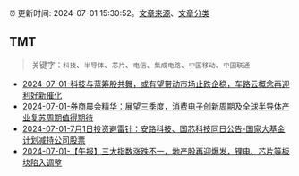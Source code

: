 :alarm_clock: 更新时间: 2024-07-01 15:30:52。[文章来源](/README.md)、[文章分类](/TAGS.md)

## TMT


> 关键字：`科技`、`半导体`、`芯片`、`电信`、`集成电路`、`中国移动`、`中国联通`



- [2024-07-01-科技与蓝筹股共舞，或有望带动市场止跌企稳，车路云概念再迎利好新催化](https://www.cls.cn/detail/1719241) 
- [2024-07-01-券商晨会精华：展望三季度，消费电子创新周期及全球半导体产业复苏周期值得期待](https://www.cls.cn/detail/1719143) 
- [2024-07-01-7月1日投资避雷针：安路科技、国芯科技同日公告-国家大基金计划减持公司股票](https://www.cls.cn/detail/1719167) 
- [2024-07-01-【午报】三大指数涨跌不一，地产股再迎爆发，锂电、芯片等板块陷入调整](https://www.cls.cn/detail/1719395) 
